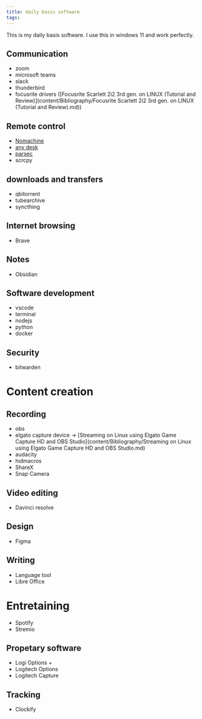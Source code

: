 ```yaml
---
title: daily basis software
tags:
---
```


This is my daily basis software. I use this in windows 11 and work perfectly.
## Communication
- zoom
- microsoft teams
- slack
- thunderbird
- focusrite drivers ([Focusrite Scarlett 2i2 3rd gen. on LINUX (Tutorial and Review)](content/Bibliography/Focusrite Scarlett 2i2 3rd gen. on LINUX (Tutorial and Review).md))
## Remote control
- [Nomachine](https://www.nomachine.com/)
- [any desk](https://anydesk.com/en)
- [parsec](https://parsec.app/downloads)
- scrcpy

## downloads and transfers
- qbitorrent
- tubearchive
- syncthing

## Internet browsing
- Brave
## Notes
- Obsidian
## Software development
- vscode
- terminal
- nodejs
- python
- docker

## Security
- bitwarden

# Content creation
## Recording
- obs
- elgato capture device -> [Streaming on Linux using Elgato Game Capture HD and OBS Studio](content/Bibliography/Streaming on Linux using Elgato Game Capture HD and OBS Studio.md)
- audacity
- hidmacros
- ShareX
- Snap Camera

## Video editing
- Davinci resolve 

## Design
- Figma

## Writing
- Language tool
- Libre Office

# Entretaining
- Spotify
- Stremio

## Propetary software
- Logi Options +
- Logitech Options
- Logitech Capture

## Tracking
- Clockify

